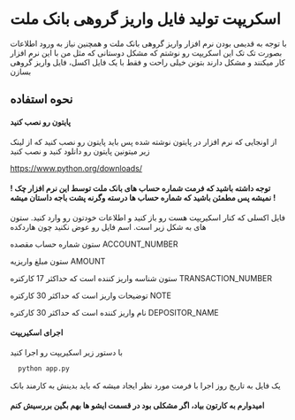 
# اسکریپت تولید فایل واریز گروهی بانک ملت

با توجه به قدیمی بودن نرم افزار واریز گروهی بانک ملت و همچنین نیاز به ورود اطلاعات بصورت تک تک این اسکریپت رو نوشتم که مشکل دوستانی که مثل من با این نرم افزار کار میکنند و مشکل دارند بتونن خیلی راحت و فقط با یک فایل اکسل، فایل واریز گروهی بسازن



## نحوه استفاده


#### پایتون رو نصب کنید
از اونجایی که نرم افزار در پایتون نوشته شده پس باید پایتون رو نصب کنید که از لینک زیر میتونین پایتون رو دانلود کنید و نصب کنید

https://www.python.org/downloads/


#### ! توجه داشته باشید که فرمت شماره حساب های بانک ملت توسط این نرم افزار چک نمیشه پس مطمئن باشید که شماره حساب ها درسته وگرنه پشت باجه داستان میشه ! 

فایل اکسلی که کنار اسکیریپت هست رو باز کنید و اطلاعات خودتون رو وارد کنید. ستون های به شکل زیر است. اسم فایل رو عوض نکنید چون هاردکده

ستون شماره حساب مقصده ACCOUNT_NUMBER

ستون مبلغ واریزیه AMOUNT

ستون شناسه واریز کننده است که حداکثر 17 کارکتره TRANSACTION_NUMBER

توضیحات واریز است که حداکثر 30 کارکتره NOTE

نام واریز کننده است که حداکثر 30 کارکتره DEPOSITOR_NAME

#### اجرای اسکیریپت
با دستور زیر اسکیریپت رو اجرا کنید
```bash
  python app.py
```
یک فایل به تاریخ روز اجرا با فرمت مورد نظر ایجاد میشه که باید بدینش به کارمند بانک

#### امیدوارم به کارتون بیاد، اگر مشکلی بود در قسمت ایشو ها بهم بگین بررسیش کنم
